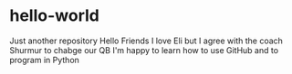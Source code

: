 # hello-world
Just another repository
Hello Friends 
I love Eli but I agree with the coach Shurmur to chabge our QB
I'm happy to learn how to use GitHub and to program in Python
